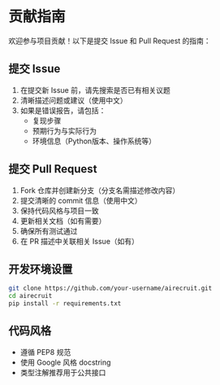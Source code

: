 # 贡献指南

欢迎参与项目贡献！以下是提交 Issue 和 Pull Request 的指南：

## 提交 Issue
1. 在提交新 Issue 前，请先搜索是否已有相关议题
2. 清晰描述问题或建议（使用中文）
3. 如果是错误报告，请包括：
   - 复现步骤
   - 预期行为与实际行为
   - 环境信息（Python版本、操作系统等）

## 提交 Pull Request
1. Fork 仓库并创建新分支（分支名需描述修改内容）
2. 提交清晰的 commit 信息（使用中文）
3. 保持代码风格与项目一致
4. 更新相关文档（如有需要）
5. 确保所有测试通过
6. 在 PR 描述中关联相关 Issue（如有）

## 开发环境设置
```bash
git clone https://github.com/your-username/airecruit.git
cd airecruit
pip install -r requirements.txt
```

## 代码风格
- 遵循 PEP8 规范
- 使用 Google 风格 docstring
- 类型注解推荐用于公共接口
